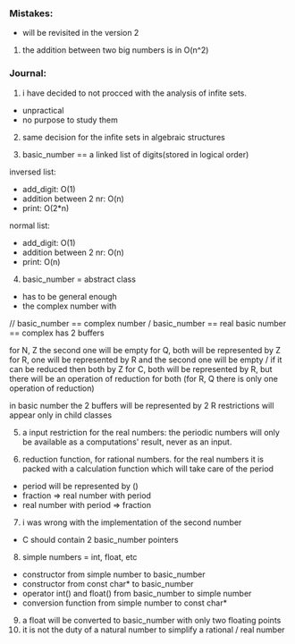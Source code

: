 ### Mistakes:
- will be revisited in the version 2
1. the addition between two big numbers is in O(n^2)

### Journal:
1. i have decided to not procced with the analysis of infite sets. 
- unpractical 
- no purpose to study them

2. same decision for the infite sets in algebraic structures

3. basic_number == a linked list of digits(stored in logical order)

inversed list:
- add_digit: O(1)
- addition between 2 nr: O(n)
- print: O(2*n)

normal list:
- add_digit: O(1)
- addition between 2 nr: O(n)
- print: O(n)

4. basic_number = abstract class
- has to be general enough
- the complex number with 


// basic_number == complex number / basic_number == real
basic number == complex
has 2 buffers

for N, Z the second one will be empty
for Q, both will be represented by Z
for R, one will be represented by R and the second one will be empty / if it can be reduced then both by Z
for C, both will be represented by R, but there will be an operation of reduction for both (for R, Q there is only one operation of reduction)

in basic number the 2 buffers will be represented by 2 R
restrictions will appear only in child classes

5. a input restriction for the real numbers: the periodic numbers will only be available as a computations' result, never as an input.

6. reduction function, for rational numbers. for the real numbers it is packed with a calculation function which will take care of the period

- period will be represented by ()
- fraction => real number with period
- real number with period => fraction

7. i was wrong with the implementation of the second number
- C should contain 2 basic_number pointers

8. simple numbers = int, float, etc
- constructor from simple number to basic_number
- constructor from const char* to basic_number
- operator int() and float() from basic_number to simple number
- conversion function from simple number to const char*

9. a float will be converted to basic_number with only two floating points
0. it is not the duty of a natural number to simplify a rational / real number

